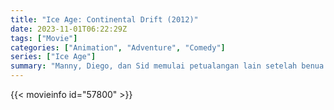 ```yaml
---
title: "Ice Age: Continental Drift (2012)"
date: 2023-11-01T06:22:29Z
tags: ["Movie"]
categories: ["Animation", "Adventure", "Comedy"]
series: ["Ice Age"]
summary: "Manny, Diego, dan Sid memulai petualangan lain setelah benua mereka terapung. Menggunakan gunung es sebagai kapal, mereka bertemu makhluk laut dan melawan bajak laut saat mereka menjelajahi dunia baru."
---
```


<mux-player stream-type="on-demand"
src="https://kp3d-my.sharepoint.com/personal/ryoo_kp3d_onmicrosoft_com/_layouts/15/download.aspx?share=EUdDrfPey_NPpnU7qOqqgYIBnCWmY9TjBRRjFGGssfjjaw" prefer-playback="mse" controls>

</mux-player>


{{< movieinfo id="57800" >}}

<script src="https://cdn.jsdelivr.net/npm/@mux/mux-player"></script>

 <script type="application/ld+json ">
{
"@context": "https://schema.org/",
"@type": "VideoObject",
"name": "Ice Age: Continental Drift",
"contentUrl": "https://stream.mux.com/OrzXX81LQUf19z89BbENW5b4GV61aYhZQswy4ydHNOw.m3u8",
"thumbnailUrl": "https://www.themoviedb.org/t/p/original/5iV3N57krR9hWtuTt4m1ootCcWF.jpg?width=314&fit_mode=preserve&time=25",
"uploadDate": "2023-11-01T06:22:29Z",
}

</script>